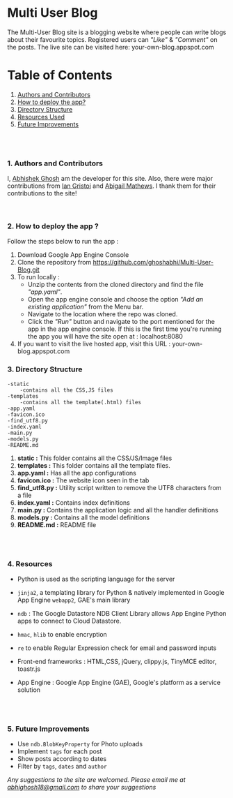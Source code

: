 # Multi User Blog
The Multi-User Blog site is a blogging website where people can write blogs about their favourite topics. Registered users can _"Like"_ & _"Comment"_ on the posts. The live site can be visited here: your-own-blog.appspot.com

# Table of Contents
1. [Authors and Contributors](#author)
2. [How to deploy the app?](#deploy-app)
3. [Directory Structure](#directory-structure)
4. [Resources Used](#resources)
5. [Future Improvements](#future-improvements)

<br><br>
### <a name="author"></a>1. Authors and Contributors

I, [Abhishek Ghosh](https://github.com/ghoshabhi) am the developer for this site. Also, there were major contributions from [Ian Gristoi](https://github.com/gristoi) and [Abigail Mathews](https://github.com/AbigailMathews). I thank them for their contributions to the site! 
<br>
<br>
<br>

### <a name="deploy-app"></a>2. How to deploy the app ?

Follow the steps below to run the app :

1. Download Google App Engine Console
2. Clone the repository from https://github.com/ghoshabhi/Multi-User-Blog.git
3. To run locally : 
	* Unzip the contents from the cloned directory and find the file _"app.yaml"_.
	* Open the app engine console and choose the option _"Add an existing application"_ from the Menu bar.
	* Navigate to the location where the repo was cloned.
	* Click the *_"Run"_* button and navigate to the port mentioned for the app in the app engine console. If this is the first time you're running the app you will have the site open at : localhost:8080
4. If you want to visit the live hosted app, visit this URL : your-own-blog.appspot.com


### <a name="directory-structure"></a>3. Directory Structure

```
-static
	-contains all the CSS,JS files
-templates
	-contains all the template(.html) files
-app.yaml
-favicon.ico
-find_utf8.py
-index.yaml
-main.py
-models.py
-README.md
```

1. **static :** This folder contains all the CSS/JS/Image files
2. **templates :** This folder contains all the template files.
3. **app.yaml :** Has all the app configurations
4. **favicon.ico :** The website icon seen in the tab 
5. **find_utf8.py :** Utility script written to remove the UTF8 characters from a file
6. **index.yaml :** Contains index definitions
7. **main.py :** Contains the application logic and all the handler definitions
8. **models.py :** Contains all the model definitions 
9. **README.md :** README file


<br><br>
### <a name="resources"></a> 4. Resources

* Python is used as the scripting language for the server
* `jinja2`, a templating library for Python & natively implemented in Google App Engine
`webapp2`, GAE's main library
* `ndb` : The Google Datastore NDB Client Library allows App Engine Python apps to connect to Cloud Datastore. 
* `hmac`, `hlib` to enable encryption
* `re` to enable Regular Expression check for email and password inputs

* Front-end frameworks : HTML,CSS, jQuery, clippy.js, TinyMCE editor, toastr.js

* App Engine : Google App Engine (GAE), Google's platform as a service solution

<br><br>

### <a name="future-improvements"></a> 5. Future Improvements

* Use `ndb.BlobKeyProperty` for Photo uploads
* Implement `tags` for each post
* Show posts according to dates
* Filter by `tags`, `dates` and `author`

_Any suggestions to the site are welcomed. Please email me at abhighosh18@gmail.com to share your suggestions_

